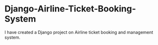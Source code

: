 # Django-Airline-Ticket-Booking-System
I have created a Django project on Airline ticket booking and management system.
